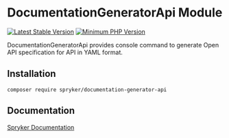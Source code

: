 # DocumentationGeneratorApi Module
[![Latest Stable Version](https://poser.pugx.org/spryker/documentation-generator-api/v/stable.svg)](https://packagist.org/packages/spryker/documentation-generator-api)
[![Minimum PHP Version](https://img.shields.io/badge/php-%3E%3D%208.2-8892BF.svg)](https://php.net/)

DocumentationGeneratorApi provides console command to generate Open API specification for API in YAML format.

## Installation

```
composer require spryker/documentation-generator-api
```

## Documentation

[Spryker Documentation](https://docs.spryker.com)
